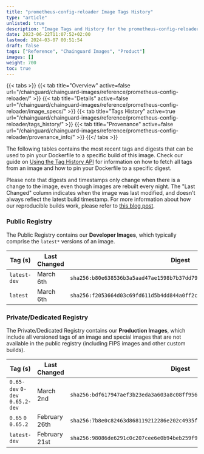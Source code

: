 ```yaml
---
title: "prometheus-config-reloader Image Tags History"
type: "article"
unlisted: true
description: "Image Tags and History for the prometheus-config-reloader Chainguard Image"
date: 2023-06-22T11:07:52+02:00
lastmod: 2024-03-07 00:51:54
draft: false
tags: ["Reference", "Chainguard Images", "Product"]
images: []
weight: 700
toc: true
---
```


{{< tabs >}}
{{< tab title="Overview" active=false url="/chainguard/chainguard-images/reference/prometheus-config-reloader/" >}}
{{< tab title="Details" active=false url="/chainguard/chainguard-images/reference/prometheus-config-reloader/image_specs/" >}}
{{< tab title="Tags History" active=true url="/chainguard/chainguard-images/reference/prometheus-config-reloader/tags_history/" >}}
{{< tab title="Provenance" active=false url="/chainguard/chainguard-images/reference/prometheus-config-reloader/provenance_info/" >}}
{{</ tabs >}}

The following tables contains the most recent tags and digests that can be used to pin your Dockerfile to a specific build of this image. Check our guide on [Using the Tag History API](/chainguard/chainguard-images/using-the-tag-history-api/) for information on how to fetch all tags from an image and how to pin your Dockerfile to a specific digest.

Please note that digests and timestamps only change when there is a change to the image, even though images are rebuilt every night. The "Last Changed" column indicates when the image was last modified, and doesn't always reflect the latest build timestamp. For more information about how our reproducible builds work, please refer to [this blog post](https://www.chainguard.dev/unchained/reproducing-chainguards-reproducible-image-builds).

### Public Registry
The Public Registry contains our **Developer Images**, which typically comprise the `latest*` versions of an image.

| Tag (s)       | Last Changed | Digest                                                                    |
|---------------|--------------|---------------------------------------------------------------------------|
|  `latest-dev` | March 6th    | `sha256:b80e638536b3a5aad47ae1598b7b37dd791345a1aeb0baa3f54e350e07362c95` |
|  `latest`     | March 6th    | `sha256:f2053664d03c69fd611d5b4dd844a0ff2c0bbc15a80d65626c093224c4e56eb3` |


### Private/Dedicated Registry
The Private/Dedicated Registry contains our **Production Images**, which include all versioned tags of an image and special images that are not available in the public registry (including FIPS images and other custom builds).

| Tag (s)                          | Last Changed  | Digest                                                                    |
|----------------------------------|---------------|---------------------------------------------------------------------------|
|  `0.65-dev` `0-dev` `0.65.2-dev` | March 2nd     | `sha256:bdf617947aef3b23eda3a603a8c08ff9563279c57f452f3d9bc523a492ae5daa` |
|  `0.65` `0` `0.65.2`             | February 26th | `sha256:7b8e0c82463d868119212286e202c4935fa562d68b28e888b42ff156622d9de9` |
|  `latest-dev`                    | February 21st | `sha256:98086de6291c0c207cee6e0b94beb259f928c1e73c09375918769807a3609719` |

